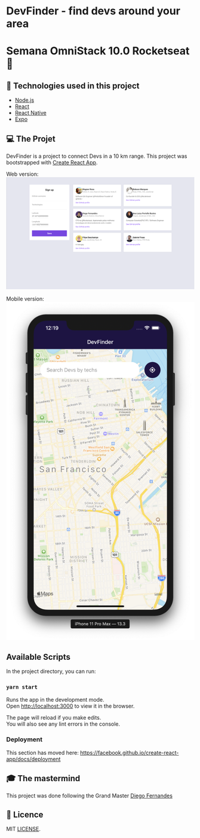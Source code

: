 # DevFinder - find devs around your area
# Semana OmniStack 10.0 Rocketseat :rocket:

## :rocket: Technologies used in this project
- [Node.js](https://nodejs.org/en/)
- [React](https://reactjs.org)
- [React Native](https://facebook.github.io/react-native/)
- [Expo](https://expo.io/)

## :computer: The Projet

DevFinder is a project to connect Devs in a 10 km range.
This project was bootstrapped with [Create React App](https://github.com/facebook/create-react-app).


Web version:
![Web](assets/web.png)

Mobile version:
![Mobile](assets/mobile.png)
## Available Scripts

In the project directory, you can run:

### `yarn start`

Runs the app in the development mode.<br />
Open [http://localhost:3000](http://localhost:3000) to view it in the browser.

The page will reload if you make edits.<br />
You will also see any lint errors in the console.

### Deployment

This section has moved here: https://facebook.github.io/create-react-app/docs/deployment

## :mortar_board: The mastermind

This project was done following the Grand Master [Diego Fernandes](https://github.com/diego3g)

## :memo: Licence

MIT [LICENSE](LICENSE.md).
